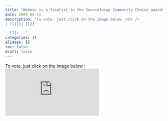 ```yaml
---
title: "Webmin is a finalist in the Sourceforge Community Choice awards"
date: 2009-06-11
description: "To vote, just click on the image below :<br />
[ ![][1] ][2]

  [1]:..."
categories: []
aliases: []
toc: false
draft: false
---
```

To vote, just click on the image below :<br />
[ ![][1] ][2]

  [1]: http://sf.net/awards/cca/badge_img.php?f=479
  [2]: http://sf.net/community/cca09/vote/?f=479

